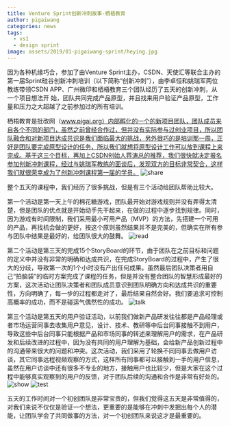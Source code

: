 ```yaml
---
title: Venture Sprint创新冲刺故事-栖梧教育
author: pigaiwang
categories: news
tags:
  - vs1
  - design sprint
image: assets/2019/01-pigaiwang-sprint/heying.jpg
---
```

因为各种机缘巧合，参加了由Venture Sprint主办，CSDN、天使汇等联合主办的第一届Sprint硅谷创新冲刺培训（以下简称“创新冲刺”），由李卓恒和姚瑞军两位教练带领CSDN APP、广州微印和栖梧教育三个团队经历了五天的创新冲刺，从一个项目想法开 始，团队共同完成产品原型，并且找来用户验证产品原型，工作量和压力之大超越了之前参加过的所有培训。

栖梧教育是批改网（www.pigai.org）内部孵化的一个的新项目团队，团队成员来自各个不同的部门，虽然之前曾经合作过，但并没有实际参与过创业项目，所以团队融合和对新项目达成共识是我们面临最大的挑战，另外很巧的是培训那一周，正好是团队要完成原型设计的任务，所以我们就想将原型设计工作可以放到课程上来完成。基于这三个目标，再加上CSDN创始人蒋涛总的推荐，我们很快就决定报名参加创新冲刺课程，经过与姚瑞军教练的面谈后，发现双方的目标非常契合，这样我们就很荣幸成为了创新冲刺课程第一届的学员。
![share](/assets/2019/01-pigaiwang-sprint/1-share.jpg)

整个五天的课程中，我们经历了很多挑战，但是有三个活动给团队帮助比较大。

第一个活动是第一天上午的棉花糖游戏，团队最开始对游戏规则并没有弄得太清楚，但是团队的优点就是开始动手先干起来，在做的过程中逐步找到规律。同时，因为游戏有时间限制，我们采用最小可用产品（MVP）的方法，先搭建一个可用的产品，再找机会做的更好，按这个原则虽然结果并不是完美的，但确实在所有参与团队中结果是最好的，给团队很大的鼓舞。
![read](/assets/2019/01-pigaiwang-sprint/2-read.jpg)

第二个活动是第三天的完成15个StoryBoard的环节，由于团队在之前目标和问题的定义中并没有非常的明确和达成共识，在完成StoryBoard的过程中，产生了很大的分歧，导致第一次的1个小时没有产出任何成果。虽然最后团队决策者用自己“拍脑袋”的临时方案完成了课程的任务，但是并没有整合团队的智慧形成最好的方案，这次活动让团队决策者和团队成员意识到团队明确方向和达成共识的重要性，方向明确了，每一步的过程都走对了，最后结果自然会好。我们要追求可控制高概率的成功，而不是碰运气偶然性的成功。
![talk](/assets/2019/01-pigaiwang-sprint/3-talk.jpg)

第三个活动是第五天的用户验证活动，以前我们做新产品研发往往都是产品经理或者市场运营同事去收集用户意见，设计、技术、教研等中后台同事接触不到用户，导致这些中后台同事只能根据产品和市场同事的转述来理解用户的需求，在产品研发和后续改进的过程中，因为没有共同的用户理解为基础，会给新产品创新过程中的沟通带来很大的问题和冲突。这次活动，我们采用了轮换不同同事去做用户访谈，其它同事远程视频观察的方式，这样所有同事都可以接触到一手的用户信息，虽然在用户访谈中还有很多不专业的地方，接触用户也比较少，但是大家在这个过程中能够真实观察到的用户的反馈，对于团队后续的沟通和合作是非常有好处的。
![show](/assets/2019/01-pigaiwang-sprint/4-show.jpg)
![test](/assets/2019/01-pigaiwang-sprint/5-test.jpg)

五天的工作时间对一个初创团队是非常宝贵的，但我们觉得这五天是非常值得的，对我们来说不仅仅是验证一个想法，更重要的是能够在冲刺中发掘出每个人的潜能，让团队学会了共同做事的方法，对一个初创团队来说这才是最重要的。
